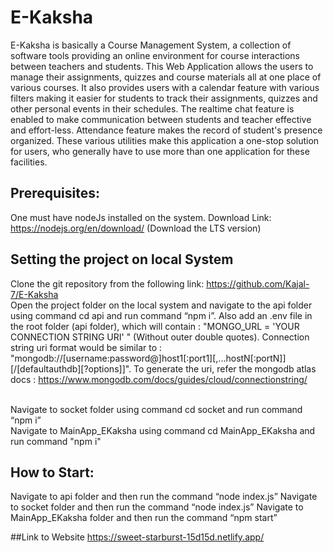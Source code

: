 # E-Kaksha
E-Kaksha is basically a Course Management System, a collection of software tools providing an online environment for course interactions between teachers and students. This Web Application allows the users to manage their assignments, quizzes and course materials all at one place of various courses. It also provides users with a calendar feature with various filters making it easier for students to track their assignments, quizzes and other personal events in their schedules. The realtime chat feature is enabled to make communication between students and teacher effective and effort-less. Attendance feature makes the record of student's presence organized. These various utilities make this application a one-stop solution for users, who generally have to use more than one application for these facilities.
  
## Prerequisites:

One must have nodeJs installed on the system. 
Download Link: https://nodejs.org/en/download/ (Download the LTS version)
## Setting the project on local System
Clone the git repository from the following link: https://github.com/Kajal-7/E-Kaksha
<br/>
Open the project folder on the local system and navigate to the api folder using command cd api and run command “npm i”. 
Also add an .env file in the root folder (api folder), which will contain : "MONGO_URL = 'YOUR CONNECTION STRING URI' " (Without outer double quotes).
Connection string uri format would be similar to : "mongodb://[username:password@]host1[:port1][,...hostN[:portN]][/[defaultauthdb][?options]]".
To generate the uri, refer the mongodb atlas docs : https://www.mongodb.com/docs/guides/cloud/connectionstring/

<br/>
Navigate to socket folder using command cd socket  and run command “npm i”
<br/>
Navigate to MainApp_EKaksha using command cd MainApp_EKaksha and run command "npm i"


## How to Start:
Navigate to api folder and then run the command “node index.js”
Navigate to socket folder and then run the command “node index.js”
Navigate to MainApp_EKaksha folder and then run the command “npm start” 

##Link to Website
https://sweet-starburst-15d15d.netlify.app/ 
